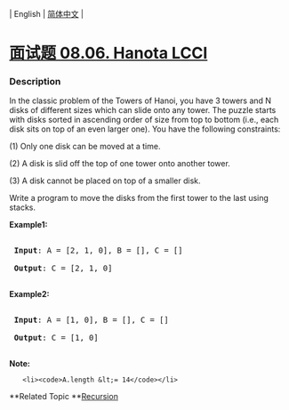 | English | [简体中文](README.md) |

# [面试题 08.06. Hanota LCCI](https://leetcode-cn.com/problems/hanota-lcci)
 ### Description
<p>In the classic problem of the Towers of Hanoi, you have 3 towers and N disks of different sizes which can slide onto any tower. The puzzle starts with disks sorted in ascending order of size from top to bottom (i.e., each disk sits on top of an even larger one). You have the following constraints:</p>

<p>(1) Only one disk can be moved at a time.<br />
(2) A disk is slid off the top of one tower onto another tower.<br />
(3) A disk cannot be placed on top of a smaller disk.</p>

<p>Write a program to move the disks from the first tower to the last using stacks.</p>

<p><strong>Example1:</strong></p>

<pre>
<strong> Input</strong>: A = [2, 1, 0], B = [], C = []
<strong> Output</strong>: C = [2, 1, 0]
</pre>

<p><strong>Example2:</strong></p>

<pre>
<strong> Input</strong>: A = [1, 0], B = [], C = []
<strong> Output</strong>: C = [1, 0]
</pre>

<p><strong>Note:</strong></p>

<ol>
	<li><code>A.length &lt;= 14</code></li>
</ol>

**Related Topic	**[Recursion](https://leetcode-cn.com/tag/recursion) 
